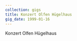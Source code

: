 ```yaml
---
collection: gigs
title: Konzert Olfen Hügelhaus
gig_date: 1999-01-16
---
```


Konzert	Olfen Hügelhaus